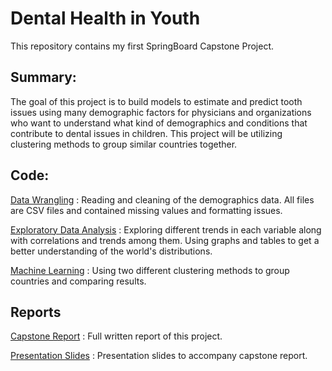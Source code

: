 # Dental Health in Youth

This repository contains my first SpringBoard Capstone Project.

## Summary: 
The goal of this project is to build models to estimate and predict tooth issues using many demographic factors for physicians and organizations who want to understand what kind of demographics and conditions that contribute to dental issues in children. This project will be utilizing clustering methods to group similar countries together. 

## Code:

[Data Wrangling](https://github.com/SilasNeptune/Dental-Health-in-Youth/blob/master/CleanData.ipynb) : Reading and cleaning of the demographics data. All files are CSV files and contained missing values and formatting issues.


[Exploratory Data Analysis](https://github.com/SilasNeptune/Dental-Health-in-Youth/blob/master/EDA_and_Inferential_Statistics.ipynb) : Exploring different trends in each variable along with correlations and trends among them. Using graphs and tables to get a better understanding of the world's distributions.


[Machine Learning](https://github.com/SilasNeptune/Dental-Health-in-Youth/blob/master/Machine%20Learning.ipynb) : Using two different clustering methods to group countries and comparing results.

## Reports
 
[Capstone Report](https://github.com/SilasNeptune/Dental-Health-in-Youth/blob/master/Capstone%20Project%201.pdf) : Full written report of this project.

[Presentation Slides](https://github.com/SilasNeptune/Dental-Health-in-Youth/blob/master/Dental%20Issues%20in%20Youth%20across%20the%20Globe.pdf) : Presentation slides to accompany capstone report.
